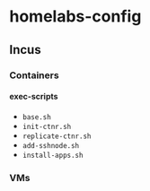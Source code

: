 # homelabs-config
## Incus
### Containers
#### exec-scripts
- `base.sh`
- `init-ctnr.sh`
- `replicate-ctnr.sh`
- `add-sshnode.sh`
- `install-apps.sh`
### VMs